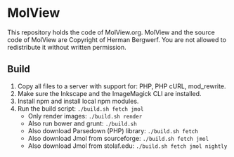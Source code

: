 MolView
=======
This repository holds the code of MolView.org. MolView and the source code of
MolView are Copyright of Herman Bergwerf. You are not allowed to redistribute it
without written permission.

Build
-----
1. Copy all files to a server with support for: PHP, PHP cURL, mod_rewrite.
2. Make sure the Inkscape and the ImageMagick CLI are installed.
3. Install npm and install local npm modules.
4. Run the build script: `./build.sh fetch jmol`
   - Only render images: `./build.sh render`
   - Also run bower and grunt: `./build.sh`
   - Also download Parsedown (PHP) library: `./build.sh fetch`
   - Also download Jmol from sourceforge: `./build.sh fetch jmol`
   - Also download Jmol from stolaf.edu: `./build.sh fetch jmol nightly`
